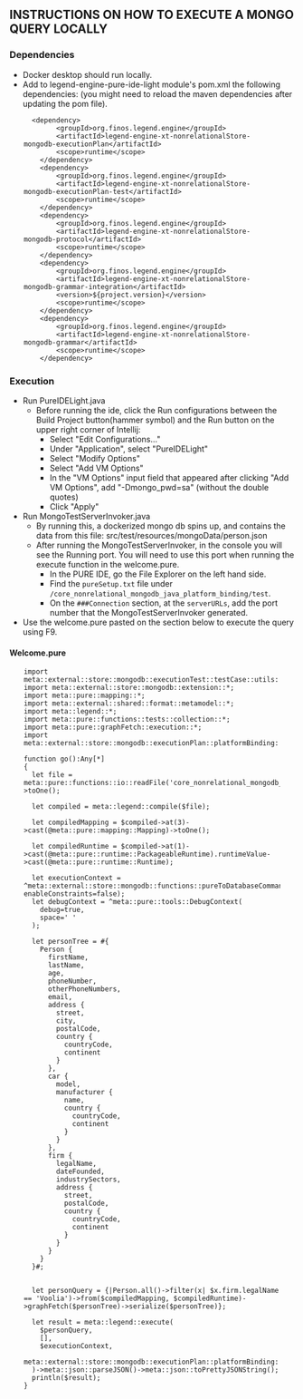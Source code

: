 ## INSTRUCTIONS ON HOW TO EXECUTE A MONGO QUERY LOCALLY

### Dependencies
- Docker desktop should run locally.
- Add to legend-engine-pure-ide-light module's pom.xml the following dependencies: (you might need to reload the maven dependencies after updating the pom file).

<div align="center" style="width:100%">
<div style="width:90%" align="left">

      <dependency>
            <groupId>org.finos.legend.engine</groupId>
            <artifactId>legend-engine-xt-nonrelationalStore-mongodb-executionPlan</artifactId>
            <scope>runtime</scope>
        </dependency>
        <dependency>
            <groupId>org.finos.legend.engine</groupId>
            <artifactId>legend-engine-xt-nonrelationalStore-mongodb-executionPlan-test</artifactId>
            <scope>runtime</scope>
        </dependency>
        <dependency>
            <groupId>org.finos.legend.engine</groupId>
            <artifactId>legend-engine-xt-nonrelationalStore-mongodb-protocol</artifactId>
            <scope>runtime</scope>
        </dependency>
        <dependency>
            <groupId>org.finos.legend.engine</groupId>
            <artifactId>legend-engine-xt-nonrelationalStore-mongodb-grammar-integration</artifactId>
            <version>${project.version}</version>
            <scope>runtime</scope>
        </dependency>
        <dependency>
            <groupId>org.finos.legend.engine</groupId>
            <artifactId>legend-engine-xt-nonrelationalStore-mongodb-grammar</artifactId>
            <scope>runtime</scope>
        </dependency>
</div>
</div>

### Execution
- Run PureIDELight.java
  - Before running the ide, click the Run configurations between the Build Project button(hammer symbol) and the Run button on the upper right corner of Intellij:
    - Select "Edit Configurations..."
    - Under "Application", select "PureIDELight"
    - Select "Modify Options"
    - Select "Add VM Options"
    - In the "VM Options" input field that appeared after clicking "Add VM Options", add "-Dmongo_pwd=sa" (without the double quotes)
    - Click "Apply"
- Run MongoTestServerInvoker.java
  - By running this, a dockerized mongo db spins up, and contains the data from this file: src/test/resources/mongoData/person.json
  - After running the MongoTestServerInvoker, in the console you will see the Running port. You will need to use this port when running the execute function in the welcome.pure.
    - In the PURE IDE, go the File Explorer on the left hand side.
    - Find the `pureSetup.txt` file under `/core_nonrelational_mongodb_java_platform_binding/test`.
    - On the `###Connection` section, at the `serverURLs`, add the port number that the MongoTestServerInvoker generated.
- Use the welcome.pure pasted on the section below to execute the query using F9.

#### Welcome.pure

<div align="center" style="width:100%">
<div style="width:90%" align="left">

    import meta::external::store::mongodb::executionTest::testCase::utils::*;
    import meta::external::store::mongodb::extension::*;
    import meta::pure::mapping::*;
    import meta::external::shared::format::metamodel::*;
    import meta::legend::*;
    import meta::pure::functions::tests::collection::*;
    import meta::pure::graphFetch::execution::*;
    import meta::external::store::mongodb::executionPlan::platformBinding::legendJava::test::*;
    
    function go():Any[*]
    {
      let file = meta::pure::functions::io::readFile('core_nonrelational_mongodb_java_platform_binding/test/pureSetup.txt')->toOne();
      
      let compiled = meta::legend::compile($file);
      
      let compiledMapping = $compiled->at(3)->cast(@meta::pure::mapping::Mapping)->toOne();
      
      let compiledRuntime = $compiled->at(1)->cast(@meta::pure::runtime::PackageableRuntime).runtimeValue->cast(@meta::pure::runtime::Runtime);
      
      let executionContext = ^meta::external::store::mongodb::functions::pureToDatabaseCommand::MongoDBExecutionContext(queryTimeOutInSeconds=5, enableConstraints=false);
      let debugContext = ^meta::pure::tools::DebugContext(
        debug=true,
        space=' '
      );
    
      let personTree = #{
        Person {
          firstName,
          lastName,
          age,
          phoneNumber,
          otherPhoneNumbers,
          email,
          address {
            street,
            city,
            postalCode,
            country {
              countryCode,
              continent
            }
          },
          car {
            model,
            manufacturer {
              name,
              country {
                countryCode,
                continent
              }
            }
          },
          firm {
            legalName,
            dateFounded,
            industrySectors,
            address {
              street,
              postalCode,
              country {
                countryCode,
                continent
              }
            }
          }
        }
      }#;
    
    
      let personQuery = {|Person.all()->filter(x| $x.firm.legalName == 'Voolia')->from($compiledMapping, $compiledRuntime)->graphFetch($personTree)->serialize($personTree)};
    
      let result = meta::legend::execute(
        $personQuery,
        [],
        $executionContext,
        meta::external::store::mongodb::executionPlan::platformBinding::legendJava::mongoDBLegendJavaPlatformBindingExtensions()
      )->meta::json::parseJSON()->meta::json::toPrettyJSONString();
      println($result);
    }
</div>
</div>
